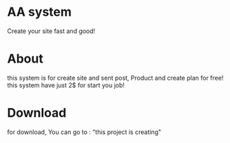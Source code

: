 # AA system
Create your site fast and good!
# About
this system is for create site and sent post, Product and create plan for free!
this system have just 2$ for start you job!
# Download
for download, You can go to : 
"this project is creating"
